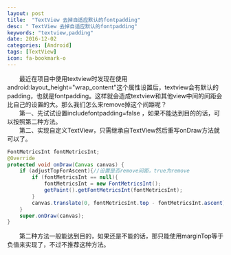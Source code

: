 ```yaml
---
layout: post
title:  "TextView 去掉自适应默认的fontpadding"
desc: " TextView 去掉自适应默认的fontpadding"
keywords: "textview,padding"
date: 2016-12-02
categories: [Android]
tags: [TextView]
icon: fa-bookmark-o
---
```

&emsp;&emsp;最近在项目中使用textview时发现在使用android:layout_height="wrap_content"这个属性设置后，textview会有默认的padding，也就是fontpadding。这样就会造成textview和其他view中间的间距会比自己的设置的大。那么我们怎么来remove掉这个间距呢？  
　　第一、先试试设置includefontpadding=false ，如果不能达到目的的话，可以按照第二种方法。  
　　第二、实现自定义TextView，只需继承自TextView然后重写onDraw方法就可以了。
　　
~~~java
FontMetricsInt fontMetricsInt;
@Override
protected void onDraw(Canvas canvas) {
    if (adjustTopForAscent){//设置是否remove间距，true为remove
        if (fontMetricsInt == null){
            fontMetricsInt = new FontMetricsInt();
            getPaint().getFontMetricsInt(fontMetricsInt);
        }
        canvas.translate(0, fontMetricsInt.top - fontMetricsInt.ascent);
    }
    super.onDraw(canvas);
}
~~~

&emsp;&emsp;第二种方法一般能达到目的，如果还是不能的话，那只能使用marginTop等于负值来实现了，不过不推荐这种方法。
